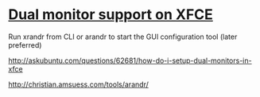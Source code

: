 # [Dual monitor support on XFCE ](http://askubuntu.com/questions/62681/how-do-i-setup-dual-monitors-in-xfce)


Run xrandr from CLI or arandr to start the GUI configuration tool (later preferred)

<http://askubuntu.com/questions/62681/how-do-i-setup-dual-monitors-in-xfce>

<http://christian.amsuess.com/tools/arandr/>

